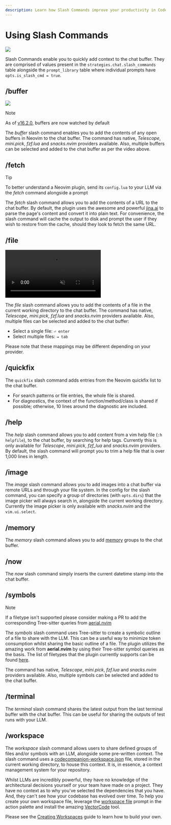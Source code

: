 ```yaml
---
description: Learn how Slash Commands improve your productivity in CodeCompanion
---
```


# Using Slash Commands

<p>
  <img src="https://github.com/user-attachments/assets/02b4d5e2-3b40-4044-8a85-ccd6dfa6d271" />
</p>

Slash Commands enable you to quickly add context to the chat buffer. They are comprised of values present in the `strategies.chat.slash_commands` table alongside the `prompt_library` table where individual prompts have `opts.is_slash_cmd = true`.

## /buffer

<p>
<img src="https://github.com/user-attachments/assets/1be7593b-f77f-44f9-a418-1d04b3f46785" />
</p>

> [!NOTE]
> As of [v16.2.0](https://github.com/olimorris/codecompanion.nvim/releases/tag/v16.2.0), buffers are now watched by default

The _buffer_ slash command enables you to add the contents of any open buffers in Neovim to the chat buffer. The command has native, _Telescope_, _mini.pick_, _fzf.lua_ and _snacks.nvim_ providers available. Also, multiple buffers can be selected and added to the chat buffer as per the video above.

## /fetch

> [!TIP]
> To better understand a Neovim plugin, send its `config.lua` to your LLM via the _fetch_ command alongside a prompt

The _fetch_ slash command allows you to add the contents of a URL to the chat buffer. By default, the plugin uses the awesome and powerful [jina.ai](https://jina.ai) to parse the page's content and convert it into plain text. For convenience, the slash command will cache the output to disk and prompt the user if they wish to restore from the cache, should they look to fetch the same URL.

## /file

<p>
  <video controls muted src="https://github.com/user-attachments/assets/3359c752-e5e0-41bf-8952-557edf11efdf"></video>
</p>

The _file_ slash command allows you to add the contents of a file in the current working directory to the chat buffer. The command has native, _Telescope_, _mini.pick_, _fzf.lua_ and _snacks.nvim_ providers available. Also, multiple files can be selected and added to the chat buffer:

- Select a single file: `⏎ enter`
- Select multiple files: `⇥ tab`

Please note that these mappings may be different depending on your provider.

## /quickfix

The `quickfix` slash command adds entries from the Neovim quickfix list to the chat buffer.

- For search patterns or file entries, the whole file is shared.
- For diagnostics, the context of the function/method/class is shared if possible; otherwise, 10 lines around the diagnostic are included.

## /help

The _help_ slash command allows you to add content from a vim help file (`:h helpfile`), to the chat buffer, by searching for help tags. Currently this is only available for _Telescope_, _mini.pick_, _fzf_lua_ and _snacks.nvim_ providers. By default, the slash command will prompt you to trim a help file that is over 1,000 lines in length.

## /image

The _image_ slash command allows you to add images into a chat buffer via remote URLs and through your file system. In the config for the slash command, you can specify a group of directories (with `opts.dirs`) that the image picker will always search in, alongside the current working directory. Currently the image picker is only available with _snacks.nvim_ and the `vim.ui.select`.

## /memory

The _memory_ slash command allows you to add [memory](/usage/chat-buffer/memory) groups to the chat buffer.

## /now

The _now_ slash command simply inserts the current datetime stamp into the chat buffer.

## /symbols

> [!NOTE]
> If a filetype isn't supported please consider making a PR to add the corresponding Tree-sitter queries from
> [aerial.nvim](https://github.com/stevearc/aerial.nvim)

The _symbols_ slash command uses Tree-sitter to create a symbolic outline of a file to share with the LLM. This can be a useful way to minimize token consumption whilst sharing the basic outline of a file. The plugin utilizes the amazing work from **aerial.nvim** by using their Tree-sitter symbol queries as the basis. The list of filetypes that the plugin currently supports can be found [here](https://github.com/olimorris/codecompanion.nvim/tree/main/queries).

The command has native, _Telescope_, _mini.pick_, _fzf.lua_ and _snacks.nvim_ providers available. Also, multiple symbols can be selected and added to the chat buffer.

## /terminal

The _terminal_ slash command shares the latest output from the last terminal buffer with the chat buffer. This can be useful for sharing the outputs of test runs with your LLM.

## /workspace

The _workspace_ slash command allows users to share defined groups of files and/or symbols with an LLM, alongside some pre-written context. The slash command uses a [codecompanion-workspace.json](https://github.com/olimorris/codecompanion.nvim/blob/main/codecompanion-workspace.json) file, stored in the current working directory, to house this context. It is, in essence, a context management system for your repository.

Whilst LLMs are incredibly powerful, they have no knowledge of the architectural decisions yourself or your team have made on a project. They have no context as to why you've selected the dependencies that you have. And, they can't see how your codebase has evolved over time. To help you create your own workspace file, leverage the [workspace file](/usage/action-palette.html#default-prompts) prompt in the action palette and install the amazing [VectorCode](https://github.com/Davidyz/VectorCode/tree/main) tool.

Please see the [Creating Workspaces](/extending/workspace) guide to learn how to build your own.
